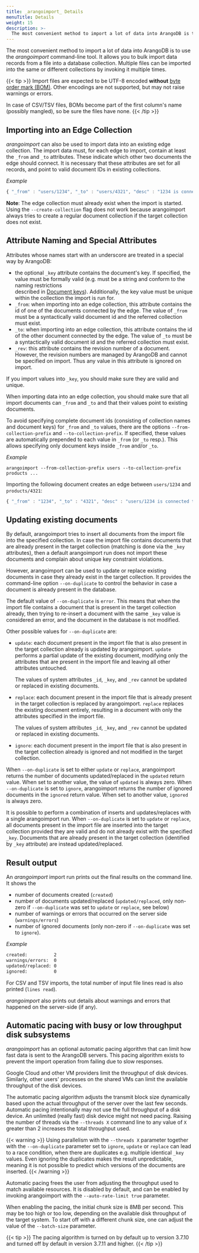 ```yaml
---
title: _arangoimport_ Details
menuTitle: Details
weight: 15
description: >-
  The most convenient method to import a lot of data into ArangoDB is to use the arangoimport command-line tool
---
```

The most convenient method to import a lot of data into ArangoDB is to use the
_arangoimport_ command-line tool. It allows you to bulk import data records
from a file into a database collection. Multiple files can be imported into
the same or different collections by invoking it multiple times.

{{< tip >}}
Import files are expected to be UTF-8 encoded **without**
[byte order mark (BOM)](https://en.wikipedia.org/wiki/Byte_order_mark).
Other encodings are not supported, but may not raise warnings or errors.

In case of CSV/TSV files, BOMs become part of the first column's name
(possibly mangled), so be sure the files have none.
{{< /tip >}}

## Importing into an Edge Collection

_arangoimport_ can also be used to import data into an existing edge collection.
The import data must, for each edge to import, contain at least the `_from` and
`_to` attributes. These indicate which other two documents the edge should connect.
It is necessary that these attributes are set for all records, and point to
valid document IDs in existing collections.

*Example*

```js
{ "_from" : "users/1234", "_to" : "users/4321", "desc" : "1234 is connected to 4321" }
```

**Note**: The edge collection must already exist when the import is started. Using
the `--create-collection` flag does not work because arangoimport always tries to
create a regular document collection if the target collection does not exist.

## Attribute Naming and Special Attributes

Attributes whose names start with an underscore are treated in a special way by
ArangoDB:

- the optional `_key` attribute contains the document's key. If specified, the value
  must be formally valid (e.g. must be a string and conform to the naming restrictions  
  described in [Document keys](../../../concepts/data-structure/documents/_index.md#document-keys)).
  Additionally, the key value must be unique within the
  collection the import is run for.
- `_from`: when importing into an edge collection, this attribute contains the id
  of one of the documents connected by the edge. The value of `_from` must be a
  syntactically valid document id and the referred collection must exist.
- `_to`: when importing into an edge collection, this attribute contains the id
  of the other document connected by the edge. The value of `_to` must be a
  syntactically valid document id and the referred collection must exist.
- `_rev`: this attribute contains the revision number of a document. However, the
  revision numbers are managed by ArangoDB and cannot be specified on import. Thus
  any value in this attribute is ignored on import.

If you import values into `_key`, you should make sure they are valid and unique.

When importing data into an edge collection, you should make sure that all import
documents can `_from` and `_to` and that their values point to existing documents.

To avoid specifying complete document ids (consisting of collection names and document
keys) for `_from` and `_to` values, there are the options `--from-collection-prefix` and
`--to-collection-prefix`. If specified, these values are automatically prepended
to each value in `_from` (or `_to` resp.). This allows specifying only document keys
inside `_from` and/or `_to`.

*Example*

```
arangoimport --from-collection-prefix users --to-collection-prefix products ...
```

Importing the following document creates an edge between `users/1234` and
`products/4321`:

```js
{ "_from" : "1234", "_to" : "4321", "desc" : "users/1234 is connected to products/4321" }
```

## Updating existing documents

By default, arangoimport tries to insert all documents from the import file into the
specified collection. In case the import file contains documents that are already present
in the target collection (matching is done via the `_key` attributes), then a default
arangoimport run does not import these documents and complain about unique key constraint
violations.

However, arangoimport can be used to update or replace existing documents in case they
already exist in the target collection. It provides the command-line option `--on-duplicate`
to control the behavior in case a document is already present in the database.

The default value of `--on-duplicate` is `error`. This means that when the import file
contains a document that is present in the target collection already, then trying to
re-insert a document with the same `_key` value is considered an error, and the document in
the database is not modified.

Other possible values for `--on-duplicate` are:

- `update`: each document present in the import file that is also present in the target
  collection already is updated by arangoimport. `update` performs a partial update
  of the existing document, modifying only the attributes that are present in the import
  file and leaving all other attributes untouched.

  The values of system attributes `_id`, `_key`, and `_rev` cannot be
  updated or replaced in existing documents.

- `replace`: each document present in the import file that is already present in the
  target collection is replaced by arangoimport. `replace` replaces the existing
  document entirely, resulting in a document with only the attributes specified in the import
  file.

  The values of system attributes `_id`, `_key`, and `_rev` cannot be
  updated or replaced in existing documents.

- `ignore`: each document present in the import file that is also present in the target
  collection already is ignored and not modified in the target collection.

When `--on-duplicate` is set to either `update` or `replace`, arangoimport returns the
number of documents updated/replaced in the `updated` return value. When set to another
value, the value of `updated` is always zero. When `--on-duplicate` is set to `ignore`,
arangoimport returns the number of ignored documents in the `ignored` return value.
When set to another value, `ignored` is always zero.

It is possible to perform a combination of inserts and updates/replaces with a single
arangoimport run. When `--on-duplicate` is set to `update` or `replace`, all documents present
in the import file are inserted into the target collection provided they are valid
and do not already exist with the specified `_key`. Documents that are already present
in the target collection (identified by `_key` attribute) are instead updated/replaced.

## Result output

An _arangoimport_ import run prints out the final results on the command line.
It shows the

- number of documents created (`created`)
- number of documents updated/replaced (`updated/replaced`, only non-zero if
  `--on-duplicate` was set to `update` or `replace`, see below)
- number of warnings or errors that occurred on the server side (`warnings/errors`)
- number of ignored documents (only non-zero if `--on-duplicate` was set to `ignore`).

*Example*

```bash
created:          2
warnings/errors:  0
updated/replaced: 0
ignored:          0
```

For CSV and TSV imports, the total number of input file lines read is also printed
(`lines read`).

_arangoimport_ also prints out details about warnings and errors that happened on the
server-side (if any).

## Automatic pacing with busy or low throughput disk subsystems

_arangoimport_ has an optional automatic pacing algorithm that can limit 
how fast data is sent to the ArangoDB servers. This pacing algorithm 
exists to prevent the import operation from failing due to slow responses.

Google Cloud and other VM providers limit the throughput of disk
devices. Similarly, other users' processes on the shared VMs can limit 
the available throughput of the disk devices.

The automatic pacing algorithm adjusts the transmit block size dynamically 
based upon the actual throughput of the server over the last few seconds. 
Automatic pacing intentionally may not use the full throughput of a
disk device. An unlimited (really fast) disk device might not need
pacing. Raising the number of threads via the `--threads X` command
line to any value of `X` greater than 2 increases the total
throughput used. 

{{< warning >}}
Using parallelism with the `--threads X` parameter
together with the `--on-duplicate` parameter set to `ignore`, `update` or `replace` can 
lead to a race condition, when there are duplicates e.g. multiple identical `_key`
values. Even ignoring the duplicates makes the result unpredictable, meaning 
it is not possible to predict which versions of the documents are inserted.
{{< /warning >}}

Automatic pacing frees the user from adjusting the throughput used to
match available resources. It is disabled by default, and can be enabled
by invoking arangoimport with the `--auto-rate-limit true` parameter.

When enabling the pacing, the initial chunk size is 8MB per second. This
may be too high or too low, depending on the available disk throughput of
the target system. To start off with a different chunk size, one can
adjust the value of the `--batch-size` parameter.

{{< tip >}}
The pacing algorithm is turned on by default up to version 3.7.10
and turned off by default in version 3.7.11 and higher.
{{< /tip >}}
